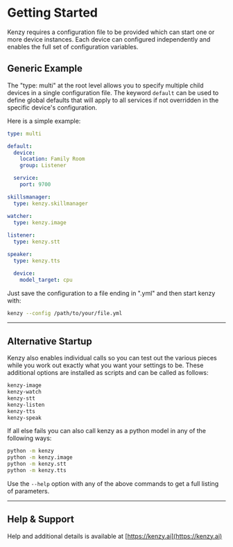 # Getting Started

Kenzy requires a configuration file to be provided which can start one or more device instances.  Each device can configured independently and enables the full set of configuration variables.

## Generic Example

The "type: multi" at the root level allows you to specify multiple child devices in a single configuration file.  The keyword ```default``` can be used to define global defaults that will apply to all services if not overridden in the specific device's configuration.

Here is a simple example:

```yaml
type: multi

default:
  device:
    location: Family Room
    group: Listener

  service:
    port: 9700

skillsmanager:
  type: kenzy.skillmanager

watcher:
  type: kenzy.image
  
listener:
  type: kenzy.stt

speaker:
  type: kenzy.tts

  device:
    model_target: cpu
```

Just save the configuration to a file ending in ".yml" and then start kenzy with:

```bash
kenzy --config /path/to/your/file.yml
```

-----

## Alternative Startup

Kenzy also enables individual calls so you can test out the various pieces while you work out exactly what you want your settings to be.  These additional options are installed as scripts and can be called as follows:

```bash
kenzy-image
kenzy-watch
kenzy-stt
kenzy-listen
kenzy-tts
kenzy-speak
```

If all else fails you can also call kenzy as a python model in any of the following ways:

```bash
python -m kenzy
python -m kenzy.image
python -m kenzy.stt
python -m kenzy.tts
```

Use the ```--help``` option with any of the above commands to get a full listing of parameters.

-----

## Help &amp; Support
Help and additional details is available at [https://kenzy.ai](https://kenzy.ai)